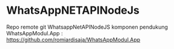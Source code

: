 # WhatsAppNETAPINodeJs
Repo remote git WhatsappNetAPINodeJS komponen pendukung WhatsAppModul.App : https://github.com/romiardisaja/WhatsAppModul.App
